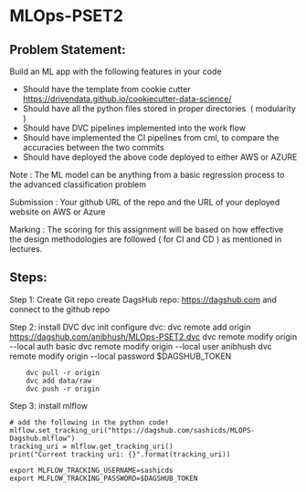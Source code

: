 # MLOps-PSET2

## Problem Statement:
Build an ML app with the following features in your code 
* Should have the template from cookie cutter https://drivendata.github.io/cookiecutter-data-science/
* Should have all the python files stored in proper directories  ( modularity )
* Should have DVC pipelines implemented into the work flow 
* Should have implemented the CI pipelines from cml, to compare the accuracies between the two commits
* Should have deployed the above code deployed to either AWS or AZURE

Note :
The ML model can be anything from a basic regression process to the advanced classification problem 

Submission :
Your github URL of the repo and the URL of your deployed website on AWS or Azure

Marking :
The scoring for this assignment will be based on how effective the design methodologies are followed ( for CI and CD ) as mentioned in lectures.


## Steps:
Step 1:
    Create Git repo
    create DagsHub repo: https://dagshub.com and connect to the github repo

Step 2:
    install DVC
    dvc init
    configure dvc:
        dvc remote add origin https://dagshub.com/anibhush/MLOps-PSET2.dvc
        dvc remote modify origin --local auth basic
        dvc remote modify origin --local user anibhush
        dvc remote modify origin --local password $DAGSHUB_TOKEN

        dvc pull -r origin
        dvc add data/raw
        dvc push -r origin    
        
        
Step 3:
    install mlflow

    # add the following in the python code!
    mlflow.set_tracking_uri("https://dagshub.com/sashicds/MLOPS-Dagshub.mlflow")
    tracking_uri = mlflow.get_tracking_uri()
    print("Current tracking uri: {}".format(tracking_uri))

    export MLFLOW_TRACKING_USERNAME=sashicds
    export MLFLOW_TRACKING_PASSWORD=$DAGSHUB_TOKEN

